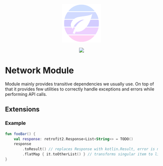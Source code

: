 <p align="center">
  <img src="../art/logo.png" width="128px" />
</p>
<p align="center">
    <a href="https://jitpack.io/#com.skoumal/teanity"><img src="https://jitpack.io/v/com.skoumal/teanity.svg?style=flat-square" width="128px" /></a>
</p>

# Network Module

Module mainly provides transitive dependencies we usually use. On top of that it provides few
utilities to correctly handle exceptions and errors while performing API calls.

## Extensions

### Example

```kotlin
fun fooBar() {
    val response: retrofit2.Response<List<String>> = TODO()
    response
        .toResult() // replaces Response with kotlin.Result, error is marked as NetworkException
        .flatMap { it.toOtherList() } // transforms singular item to list and returns flattened list of lists
}
```